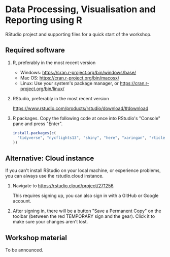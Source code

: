 # Data Processing, Visualisation and Reporting using R

RStudio project and supporting files for a quick start of the workshop.

## Required software

1. R, preferably in the most recent version

    - Windows: https://cran.r-project.org/bin/windows/base/
    - Mac OS: https://cran.r-project.org/bin/macosx/
    - Linux: Use your system's package manager, or https://cran.r-project.org/bin/linux/

2. RStudio, preferably in the most recent version

    https://www.rstudio.com/products/rstudio/download/#download

3. R packages. Copy the following code at once into RStudio's "Console" pane and press "Enter".

    ```r
    install.packages(c(
      "tidyverse", "nycflights13", "shiny", "here", "xaringan", "rticles", "conflicted"
    ))
    ```

## Alternative: Cloud instance

If you can't install RStudio on your local machine, or experience problems, you can always use the rstudio.cloud instance.

1. Navigate to https://rstudio.cloud/project/271256

    This requires signing up, you can also sign in with a GitHub or Google account.

2. After signing in, there will be a button "Save a Permanent Copy" on the toolbar (between the red TEMPORARY sign and the gear). Click it to make sure your changes aren't lost.

## Workshop material

To be announced.
